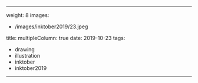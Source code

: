 
---
weight: 8
images:
- /images/inktober2019/23.jpeg

title:
multipleColumn: true
date: 2019-10-23
tags:
- drawing
- illustration
- inktober
- inktober2019
---

